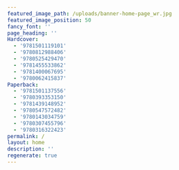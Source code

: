 ```yaml
---
featured_image_path: /uploads/banner-home-page_wr.jpg
featured_image_position: 50
fancy_font: ''
page_heading: ''
Hardcover:
  - '9781501119101'
  - '9780812988406'
  - '9780525429470'
  - '9781455533862'
  - '9781400067695'
  - '9780062415837'
Paperback:
  - '9781501137556'
  - '9780393353150'
  - '9781439148952'
  - '9780547572482'
  - '9780143034759'
  - '9780307455796'
  - '9780316322423'
permalink: /
layout: home
description: ''
regenerate: true
---
```


